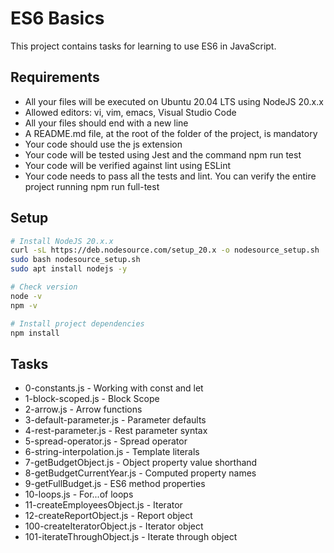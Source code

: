 # ES6 Basics

This project contains tasks for learning to use ES6 in JavaScript.

## Requirements
* All your files will be executed on Ubuntu 20.04 LTS using NodeJS 20.x.x
* Allowed editors: vi, vim, emacs, Visual Studio Code
* All your files should end with a new line
* A README.md file, at the root of the folder of the project, is mandatory
* Your code should use the js extension
* Your code will be tested using Jest and the command npm run test
* Your code will be verified against lint using ESLint
* Your code needs to pass all the tests and lint. You can verify the entire project running npm run full-test

## Setup
```bash
# Install NodeJS 20.x.x
curl -sL https://deb.nodesource.com/setup_20.x -o nodesource_setup.sh
sudo bash nodesource_setup.sh
sudo apt install nodejs -y

# Check version
node -v
npm -v

# Install project dependencies
npm install
```

## Tasks
* 0-constants.js - Working with const and let
* 1-block-scoped.js - Block Scope
* 2-arrow.js - Arrow functions
* 3-default-parameter.js - Parameter defaults
* 4-rest-parameter.js - Rest parameter syntax
* 5-spread-operator.js - Spread operator
* 6-string-interpolation.js - Template literals
* 7-getBudgetObject.js - Object property value shorthand
* 8-getBudgetCurrentYear.js - Computed property names
* 9-getFullBudget.js - ES6 method properties
* 10-loops.js - For...of loops
* 11-createEmployeesObject.js - Iterator
* 12-createReportObject.js - Report object
* 100-createIteratorObject.js - Iterator object
* 101-iterateThroughObject.js - Iterate through object 